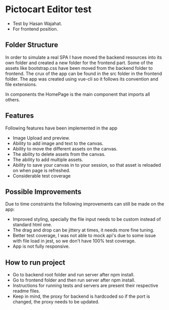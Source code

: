 # Pictocart Editor test

- Test by Hasan Wajahat.
- For frontend position.

## Folder Structure

In order to simulate a real SPA I have moved the backend resources into its own folder and created a new folder for the frontend part. Some of the assets like bootstrap.css have been moved from the backend folder to frontend.
The crux of the app can be found in the src folder in the frontend folder.
The app was created using vue-cli so it follows its convention and file extensions.

In components the HomePage is the main component that imports all others.

## Features

Following features have been implemented in the app

- Image Upload and preview.
- Ability to add image and text to the canvas.
- Ability to move the different assets on the canvas.
- The ability to delete assets from the canvas.
- The ability to add multiple assets.
- Ability to save your canvas in to your session, so that asset is reloaded on when 
page is refreshed.
- Considerable test coverage

## Possible Improvements

Due to time constraints the following improvements can still be made on the app:

- Improved styling, specially the file input needs to be custom instead of standard html one.
- The drag and drop can be jittery at times, it needs more fine tuning.
- Better test coverage, I was not able to mock api's due to some issue with file load in jest, so we don't have 100% test coverage.
- App is not fully responsive.

## How to run project

- Go to backend root folder and run server after npm install.
- Go to frontend folder and then run server after npm install.
- Instructions for running tests and servers are present their respective readme files.
- Keep in mind, the proxy for backend is hardcoded so if the port is changed, the proxy needs to be updated.